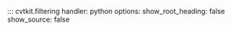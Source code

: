 ::: cvtkit.filtering
    handler: python
    options:
        show_root_heading: false
        show_source: false
